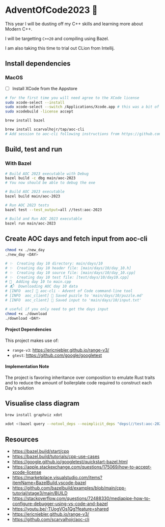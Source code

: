 # AdventOfCode2023 🎄

This year I will be dusting off my C++ skills and learning more about Modern C++.

I will be targetting `C++20` and compiling using Bazel.

I am also taking this time to trial out CLion from Intellij.

## Install dependencies

### MacOS

- [ ] Install XCode from the Appstore

```bash
# for the first time you will need agree to the XCode license
sudo xcode-select --install 
sudo xcode-select --switch /Applications/Xcode.app # this was a bit of a faff
sudo xcodebuild -license accept

brew install bazel

brew install scarvalhojr/tap/aoc-cli
# Add session to aoc-cli following instructions from https://github.com/scarvalhojr/aoc-cli
```

## Build, test and run

### With Bazel

```bash
# Build AOC 2023 executable with Debug
bazel build -c dbg main/aoc-2023
# You now should be able to debug the exe

# Build AOC 2023 executable
bazel build main/aoc-2023

# Run AOC 2023 tests
bazel test --test_output=all //test:aoc-2023

# Build and Run AOC 2023 executable
bazel run main/aoc-2023
```

## Create AOC days and fetch input from aoc-cli

```bash
chmod +x ./new_day
./new_day <DAY>

# ✨  Creating day 10 directory: main/days/10 
# ✨  Creating day 10 header file: [main/days/10/day_10.h] 
# ✨  Creating day 10 source file: [main/days/10/day_10.cpp] 
# ✨  Creating day 10 test file: [test/days/10/day10.cpp] 
# 🔨  Adding day 10 to main.cpp 
# 📬  Downloading AOC day 10 data 
# [INFO  aoc] 🎄 aoc-cli - Advent of Code command-line tool
# [INFO  aoc_client] 🎅 Saved puzzle to 'main/days/10/puzzle.md'
# [INFO  aoc_client] 🎅 Saved input to 'main/days/10/input.txt'

# useful if you only need to get the days input
chmod +x ./download
./download <DAY>
```

#### Project Dependencies

This project makes use of:

- `range-v3`: <https://ericniebler.github.io/range-v3/> 
- `gtest`: <https://github.com/google/googletest>

#### Implementation Note

The project is favoring inheritance over composition to emulate Rust traits and to reduce the amount of boilerplate code required to construct each Day's solution 

## Visualise class diagram

```bash
brew install graphviz xdot 
 
xdot <(bazel query --notool_deps --noimplicit_deps "deps(//test:aoc-2023)" --output graph)
```

## Resources

- <https://bazel.build/start/cpp>
- <https://bazel.build/tutorials/cpp-use-cases>
- <https://google.github.io/googletest/quickstart-bazel.html>
- <https://apple.stackexchange.com/questions/175069/how-to-accept-xcode-license>
- <https://marketplace.visualstudio.com/items?itemName=BazelBuild.vscode-bazel>
- <https://github.com/bazelbuild/examples/blob/main/cpp-tutorial/stage3/main/BUILD>
- <https://stackoverflow.com/questions/72488330/mediapipe-how-to-configure-debugger-using-vs-code-and-bazel>
- <https://youtu.be/-TUogVOs1Qg?feature=shared>
- <https://ericniebler.github.io/range-v3/>
- <https://github.com/scarvalhojr/aoc-cli>